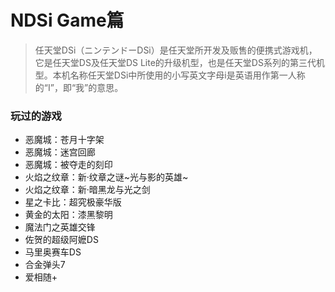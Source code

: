 # NDSi Game篇  
>任天堂DSi（ニンテンドーDSi）是任天堂所开发及贩售的便携式游戏机，它是任天堂DS及任天堂DS Lite的升级机型，也是任天堂DS系列的第三代机型。本机名称任天堂DSi中所使用的小写英文字母i是英语用作第一人称的“I”，即“我”的意思。

### 玩过的游戏  
- 恶魔城：苍月十字架
- 恶魔城：迷宫回廊
- 恶魔城：被夺走的刻印
- 火焰之纹章：新·纹章之谜~光与影的英雄~
- 火焰之纹章：新·暗黑龙与光之剑
- 星之卡比：超究极豪华版
- 黄金的太阳：漆黑黎明
- 魔法门之英雄交锋
- 佐贺的超级阿嬷DS
- 马里奥赛车DS
- 合金弹头7
- 爱相随+
